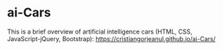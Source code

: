 # ai-Cars
This is a brief overview of artificial intelligence cars (HTML, CSS, JavaScript-jQuery, Bootstrap): https://cristiangorjeanul.github.io/ai-Cars/ 
